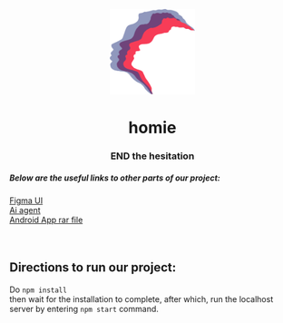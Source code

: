 <p align='center'><img src='https://raw.githubusercontent.com/Yash-Ray/Hack_Frontend/4d197341002083b89d11733af620f639668d8175/FrontEnd/assets/Mood_Illustration.svg' alt='logo' height=150 width=150></p>
<h1 align='center'>homie</h1>
<h3 align='center'>END the hesitation</h3>
<h5>Below are the useful links to other parts of our project:</h5>
<a href='https://www.figma.com/file/JO1PPP3hpn1CWT2ltYR2Kw/Hackulus?node-id=0%3A1'>Figma UI</a><br>
<a href='https://github.com/s0uravpandey/Emotion-Detector-Face-Recoginition-'>Ai agent</a><br>
<a href='https://drive.google.com/drive/folders/1GuifK4YiJrjBTL67qPpCfXbOeKBqSzkk?usp=sharing'>Android App rar file</a><br>
<br><br>

<h2>Directions to run our project:</h2>
Do <code>npm install</code>
<br>
then wait for the installation to complete, after which, run the localhost server by entering <code>npm start</code> command.
